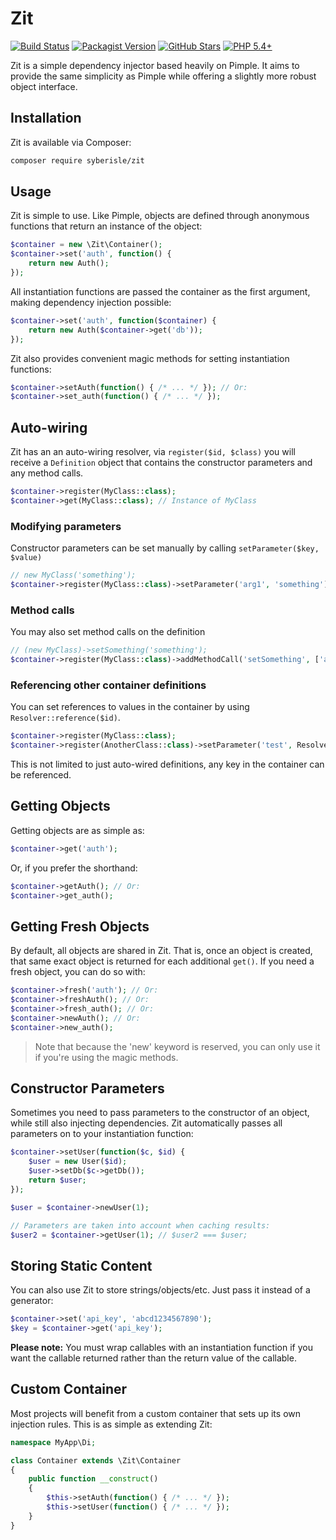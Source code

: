 # Zit

[![Build Status](https://travis-ci.org/syberisle/Zit.svg)](https://travis-ci.org/syberisle/Zit)
[![Packagist Version](https://img.shields.io/packagist/v/syberisle/zit.svg)](https://packagist.org/packages/syberisle/zit)
[![GitHub Stars](https://img.shields.io/github/stars/syberisle/Zit.svg)](https://github.com/syberisle/Zit/stargazers)
[![PHP 5.4+](https://img.shields.io/badge/php-%3E%3D5.4-yellowgreen.svg)](https://secure.php.net/releases/5_4_0.php)

Zit is a simple dependency injector based heavily on Pimple.  It aims to provide the same simplicity as Pimple while offering a slightly more robust object interface.

## Installation

Zit is available via Composer:

```bash
composer require syberisle/zit
```

## Usage

Zit is simple to use.  Like Pimple, objects are defined through anonymous functions that return an 
instance of the object:

```php
$container = new \Zit\Container();
$container->set('auth', function() {
	return new Auth();
});
```
	
All instantiation functions are passed the container as the first argument, making dependency injection possible:

```php
$container->set('auth', function($container) {
	return new Auth($container->get('db'));
});
```
	
Zit also provides convenient magic methods for setting instantiation functions:

```php
$container->setAuth(function() { /* ... */ }); // Or:
$container->set_auth(function() { /* ... */ });
```

## Auto-wiring

Zit has an an auto-wiring resolver, via `register($id, $class)` you will receive a `Definition` object that contains
the constructor parameters and any method calls.

```php
$container->register(MyClass::class);
$container->get(MyClass::class); // Instance of MyClass
```

### Modifying parameters

Constructor parameters can be set manually by calling `setParameter($key, $value)`

```php
// new MyClass('something');
$container->register(MyClass::class)->setParameter('arg1', 'something');
```

### Method calls

You may also set method calls on the definition

```php
// (new MyClass)->setSomething('something');
$container->register(MyClass::class)->addMethodCall('setSomething', ['arg1' => 'something']);
```

### Referencing other container definitions

You can set references to values in the container by using `Resolver::reference($id)`.

```php
$container->register(MyClass::class);
$container->register(AnotherClass::class)->setParameter('test', Resolver::Reference(MyClass::class));
```

This is not limited to just auto-wired definitions, any key in the container can be referenced.

## Getting Objects

Getting objects are as simple as:

```php
$container->get('auth');
```
	
Or, if you prefer the shorthand:

```php
$container->getAuth(); // Or:
$container->get_auth();
```
	
## Getting Fresh Objects

By default, all objects are shared in Zit.  That is, once an object is created, that same exact object is 
returned for each additional `get()`.  If you need a fresh object, you can do so with:

```php
$container->fresh('auth'); // Or:
$container->freshAuth(); // Or:
$container->fresh_auth(); // Or:
$container->newAuth(); // Or:
$container->new_auth();
```
	
> Note that because the 'new' keyword is reserved, you can only use it if you're using the magic methods.

## Constructor Parameters

Sometimes you need to pass parameters to the constructor of an object, while still also injecting 
dependencies.  Zit automatically passes all parameters on to your instantiation function:

```php
$container->setUser(function($c, $id) {
	$user = new User($id);
	$user->setDb($c->getDb());
	return $user;
});

$user = $container->newUser(1);

// Parameters are taken into account when caching results:
$user2 = $container->getUser(1); // $user2 === $user;
```
	
## Storing Static Content

You can also use Zit to store strings/objects/etc. Just pass it instead of a generator:

```php
$container->set('api_key', 'abcd1234567890');
$key = $container->get('api_key');
```

**Please note:** You must wrap callables with an instantiation function if you want the callable 
returned rather than the return value of the callable.

## Custom Container

Most projects will benefit from a custom container that sets up its own injection rules.  This is as simple 
as extending Zit:

```php
namespace MyApp\Di;

class Container extends \Zit\Container
{
	public function __construct()
	{
		$this->setAuth(function() { /* ... */ });
		$this->setUser(function() { /* ... */ });
	}
}
```